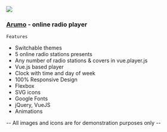 <img src="preview/view.jpg">

### [Arumo](https://arumo.vercel.app/) - online radio player ###

```
Features
```

- Switchable themes
- 5 online radio stations presents
- Any number of radio stations & covers in vue.player.js
- Vue.js based player
- Clock with time and day of week
- 100% Responsive Design
- Flexbox
- SVG icons 
- Google Fonts
- jQuery, VueJS
- Animations

-- All images and icons are for demonstration purposes only --

